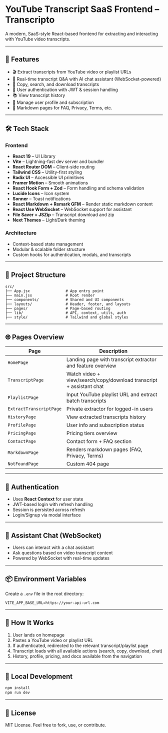 # YouTube Transcript SaaS Frontend – **Transcripto**



A modern, SaaS-style React-based frontend for extracting and interacting with YouTube video transcripts.

---

## 🚀 Features

- 🎬 Extract transcripts from YouTube video or playlist URLs
- 🧠 Real-time transcript Q&A with AI chat assistant (WebSocket-powered)
- 📄 Copy, search, and download transcripts
- 🔐 User authentication with JWT & session handling
- 📚 View transcript history
- 👤 Manage user profile and subscription
- 📁 Markdown pages for FAQ, Privacy, Terms, etc.

---

## 🛠️ Tech Stack

### Frontend

- **React 19** – UI Library
- **Vite** – Lightning-fast dev server and bundler
- **React Router DOM** – Client-side routing
- **Tailwind CSS** – Utility-first styling
- **Radix UI** – Accessible UI primitives
- **Framer Motion** – Smooth animations
- **React Hook Form + Zod** – Form handling and schema validation
- **Lucide Icons** – Icon system
- **Sonner** – Toast notifications
- **React Markdown + Remark GFM** – Render static markdown content
- **React Use WebSocket** – WebSocket support for assistant
- **File Saver + JSZip** – Transcript download and zip
- **Next Themes** – Light/Dark theming

### Architecture

- Context-based state management
- Modular & scalable folder structure
- Custom hooks for authentication, modals, and transcripts

---

## 📁 Project Structure

```
src/
├── App.jsx                # App entry point
├── main.jsx               # Root render
├── components/            # Shared and UI components
├── layouts/               # Header, footer, and layouts
├── pages/                 # Page-based routing
├── lib/                   # API, context, utils, auth
├── style/                 # Tailwind and global styles
```

---

## 🌐 Pages Overview

| Page                    | Description                                                         |
| ----------------------- | ------------------------------------------------------------------- |
| `HomePage`              | Landing page with transcript extractor and feature overview         |
| `TranscriptPage`        | Watch video + view/search/copy/download transcript + assistant chat |
| `PlaylistPage`          | Input YouTube playlist URL and extract batch transcripts            |
| `ExtractTranscriptPage` | Private extractor for logged-in users                               |
| `HistoryPage`           | View extracted transcripts history                                  |
| `ProfilePage`           | User info and subscription status                                   |
| `PricingPage`           | Pricing tiers overview                                              |
| `ContactPage`           | Contact form + FAQ section                                          |
| `MarkdownPage`          | Renders markdown pages (FAQ, Privacy, Terms)                        |
| `NotFoundPage`          | Custom 404 page                                                     |

---

## 🔐 Authentication

- Uses **React Context** for user state
- JWT-based login with refresh handling
- Session is persisted across refresh
- Login/Signup via modal interface

---

## 🧠 Assistant Chat (WebSocket)

- Users can interact with a chat assistant
- Ask questions based on video transcript content
- Powered by WebSocket with real-time updates

---

## 📦 Environment Variables

Create a `.env` file in the root directory:

```
VITE_APP_BASE_URL=https://your-api-url.com
```

---

## 📌 How It Works

1. User lands on homepage
2. Pastes a YouTube video or playlist URL
3. If authenticated, redirected to the relevant transcript/playlist page
4. Transcript loads with all available actions (search, copy, download, chat)
5. History, profile, pricing, and docs available from the navigation

---

## 🧪 Local Development

```bash
npm install
npm run dev
```

---

## 📄 License

MIT License. Feel free to fork, use, or contribute.

